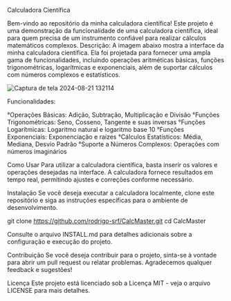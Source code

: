 Calculadora Científica

Bem-vindo ao repositório da minha calculadora científica! Este projeto é uma demonstração da funcionalidade de uma calculadora científica, ideal para quem precisa de um instrumento confiável para realizar cálculos matemáticos complexos.
Descrição: A imagem abaixo mostra a interface da minha calculadora científica. Ela foi projetada para fornecer uma ampla gama de funcionalidades, incluindo operações aritméticas básicas, funções trigonométricas, logarítmicas e exponenciais, além de suportar cálculos com números complexos e estatísticos.

![Captura de tela 2024-08-21 132114](https://github.com/user-attachments/assets/c589b086-d482-48aa-a058-64226d9f9025)

Funcionalidades:

°Operações Básicas: Adição, Subtração, Multiplicação e Divisão
°Funções Trigonométricas: Seno, Cosseno, Tangente e suas inversas
°Funções Logarítmicas: Logaritmo natural e logaritmo base 10
°Funções Exponenciais: Exponenciação e raízes
°Cálculos Estatísticos: Média, Mediana, Desvio Padrão
°Suporte a Números Complexos: Operações com números imaginários

Como Usar
Para utilizar a calculadora científica, basta inserir os valores e operações desejadas na interface. A calculadora fornece resultados em tempo real, permitindo ajustes e correções conforme necessário.

Instalação
Se você deseja executar a calculadora localmente, clone este repositório e siga as instruções específicas para o ambiente de desenvolvimento.

git clone https://github.com/rodrigo-srf/CalcMaster.git
cd CalcMaster

Consulte o arquivo INSTALL.md para detalhes adicionais sobre a configuração e execução do projeto.

Contribuição
Se você deseja contribuir para o projeto, sinta-se à vontade para abrir um pull request ou relatar problemas. Agradecemos qualquer feedback e sugestões!

Licença
Este projeto está licenciado sob a Licença MIT - veja o arquivo LICENSE para mais detalhes.

